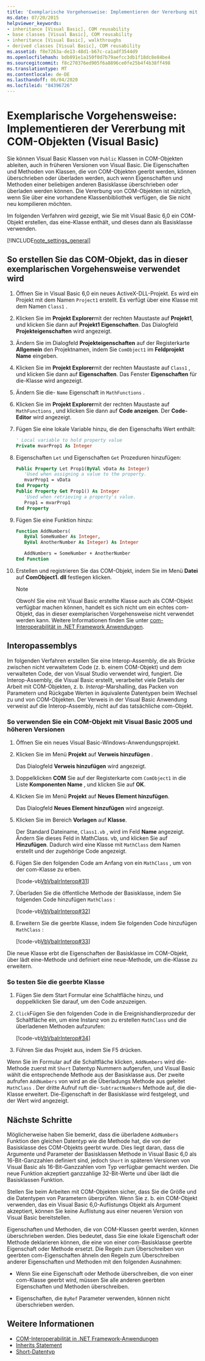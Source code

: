 ```yaml
---
title: 'Exemplarische Vorgehensweise: Implementieren der Vererbung mit COM-Objekten'
ms.date: 07/20/2015
helpviewer_keywords:
- inheritance [Visual Basic], COM reusability
- base classes [Visual Basic], COM reusability
- inheritance [Visual Basic], walkthroughs
- derived classes [Visual Basic], COM reusability
ms.assetid: f8e7263a-de13-48d1-b67c-ca1adf3544d9
ms.openlocfilehash: bdb891e1a150f0d7b79aefcc3db1f18dc8e84be4
ms.sourcegitcommit: f8c270376ed905f6a8896ce0fe25b4f4b38ff498
ms.translationtype: MT
ms.contentlocale: de-DE
ms.lasthandoff: 06/04/2020
ms.locfileid: "84396726"
---
```

# <a name="walkthrough-implementing-inheritance-with-com-objects-visual-basic"></a>Exemplarische Vorgehensweise: Implementieren der Vererbung mit COM-Objekten (Visual Basic)

Sie können Visual Basic Klassen von `Public` Klassen in COM-Objekten ableiten, auch in früheren Versionen von Visual Basic. Die Eigenschaften und Methoden von Klassen, die von COM-Objekten geerbt werden, können überschrieben oder überladen werden, auch wenn Eigenschaften und Methoden einer beliebigen anderen Basisklasse überschrieben oder überladen werden können. Die Vererbung von COM-Objekten ist nützlich, wenn Sie über eine vorhandene Klassenbibliothek verfügen, die Sie nicht neu kompilieren möchten.

Im folgenden Verfahren wird gezeigt, wie Sie mit Visual Basic 6,0 ein COM-Objekt erstellen, das eine-Klasse enthält, und dieses dann als Basisklasse verwenden.

[!INCLUDE[note_settings_general](~/includes/note-settings-general-md.md)]

## <a name="to-build-the-com-object-that-is-used-in-this-walkthrough"></a>So erstellen Sie das COM-Objekt, das in dieser exemplarischen Vorgehensweise verwendet wird

1. Öffnen Sie in Visual Basic 6,0 ein neues ActiveX-DLL-Projekt. Es wird ein Projekt mit dem Namen `Project1` erstellt. Es verfügt über eine Klasse mit dem Namen `Class1` .

2. Klicken Sie im **Projekt Explorer**mit der rechten Maustaste auf **Projekt1**, und klicken Sie dann auf **Projekt1 Eigenschaften**. Das Dialogfeld **Projekteigenschaften** wird angezeigt.

3. Ändern Sie im Dialogfeld **Projekteigenschaften** auf der Registerkarte **Allgemein** den Projektnamen, indem Sie `ComObject1` im **Feldprojekt Name** eingeben.

4. Klicken Sie im **Projekt Explorer**mit der rechten Maustaste auf `Class1` , und klicken Sie dann auf **Eigenschaften**. Das Fenster **Eigenschaften** für die-Klasse wird angezeigt.

5. Ändern Sie die- `Name` Eigenschaft in `MathFunctions` .

6. Klicken Sie im **Projekt Explorer**mit der rechten Maustaste auf `MathFunctions` , und klicken Sie dann auf **Code anzeigen**. Der **Code-Editor** wird angezeigt.

7. Fügen Sie eine lokale Variable hinzu, die den Eigenschafts Wert enthält:

    ```vb
    ' Local variable to hold property value
    Private mvarProp1 As Integer
    ```

8. Eigenschaften `Let` und Eigenschaften `Get` Prozeduren hinzufügen:

    ```vb
    Public Property Let Prop1(ByVal vData As Integer)
       'Used when assigning a value to the property.
       mvarProp1 = vData
    End Property
    Public Property Get Prop1() As Integer
       'Used when retrieving a property's value.
       Prop1 = mvarProp1
    End Property
    ```

9. Fügen Sie eine Funktion hinzu:

    ```vb
    Function AddNumbers(
       ByVal SomeNumber As Integer,
       ByVal AnotherNumber As Integer) As Integer

       AddNumbers = SomeNumber + AnotherNumber
    End Function
    ```

10. Erstellen und registrieren Sie das COM-Objekt, indem Sie im Menü **Datei** auf **ComObject1. dll** festlegen klicken.

    > [!NOTE]
    > Obwohl Sie eine mit Visual Basic erstellte Klasse auch als COM-Objekt verfügbar machen können, handelt es sich nicht um ein echtes com-Objekt, das in dieser exemplarischen Vorgehensweise nicht verwendet werden kann. Weitere Informationen finden Sie unter [com-Interoperabilität in .NET Framework Anwendungen](com-interoperability-in-net-framework-applications.md).

## <a name="interop-assemblies"></a>Interopassemblys

Im folgenden Verfahren erstellen Sie eine Interop-Assembly, die als Brücke zwischen nicht verwaltetem Code (z. b. einem COM-Objekt) und dem verwalteten Code, der von Visual Studio verwendet wird, fungiert. Die Interop-Assembly, die Visual Basic erstellt, verarbeitet viele Details der Arbeit mit COM-Objekten, z. b. *Interop*-Marshalling, das Packen von Parametern und Rückgabe Werten in äquivalente Datentypen beim Wechsel zu und von COM-Objekten. Der Verweis in der Visual Basic Anwendung verweist auf die Interop-Assembly, nicht auf das tatsächliche com-Objekt.

### <a name="to-use-a-com-object-with-visual-basic-2005-and-later-versions"></a>So verwenden Sie ein COM-Objekt mit Visual Basic 2005 und höheren Versionen

1. Öffnen Sie ein neues Visual Basic-Windows-Anwendungsprojekt.

2. Klicken Sie im Menü **Projekt** auf **Verweis hinzufügen** .

     Das Dialogfeld **Verweis hinzufügen** wird angezeigt.

3. Doppelklicken **COM** Sie auf der Registerkarte com `ComObject1` in die Liste **Komponenten Name** , und klicken Sie auf **OK**.

4. Klicken Sie im Menü **Projekt** auf **Neues Element hinzufügen**.

     Das Dialogfeld **Neues Element hinzufügen** wird angezeigt.

5. Klicken Sie im Bereich **Vorlagen** auf **Klasse**.

     Der Standard Dateiname, `Class1.vb` , wird im Feld **Name** angezeigt. Ändern Sie dieses Feld in MathClass. vb, und klicken Sie auf **Hinzufügen**. Dadurch wird eine Klasse mit `MathClass` dem Namen erstellt und der zugehörige Code angezeigt.

6. Fügen Sie den folgenden Code am Anfang von ein `MathClass` , um von der com-Klasse zu erben.

     [!code-vb[VbVbalrInterop#31](~/samples/snippets/visualbasic/VS_Snippets_VBCSharp/VbVbalrInterop/VB/Class1.vb#31)]

7. Überladen Sie die öffentliche Methode der Basisklasse, indem Sie folgenden Code hinzufügen `MathClass` :

     [!code-vb[VbVbalrInterop#32](~/samples/snippets/visualbasic/VS_Snippets_VBCSharp/VbVbalrInterop/VB/Class1.vb#32)]

8. Erweitern Sie die geerbte Klasse, indem Sie folgenden Code hinzufügen `MathClass` :

     [!code-vb[VbVbalrInterop#33](~/samples/snippets/visualbasic/VS_Snippets_VBCSharp/VbVbalrInterop/VB/Class1.vb#33)]

Die neue Klasse erbt die Eigenschaften der Basisklasse im COM-Objekt, über lädt eine-Methode und definiert eine neue-Methode, um die-Klasse zu erweitern.

### <a name="to-test-the-inherited-class"></a>So testen Sie die geerbte Klasse

1. Fügen Sie dem Start Formular eine Schaltfläche hinzu, und doppelklicken Sie darauf, um den Code anzuzeigen.

2. `Click`Fügen Sie den folgenden Code in die Ereignishandlerprozedur der Schaltfläche ein, um eine Instanz von zu erstellen `MathClass` und die überladenen Methoden aufzurufen:

     [!code-vb[VbVbalrInterop#34](~/samples/snippets/visualbasic/VS_Snippets_VBCSharp/VbVbalrInterop/VB/Class1.vb#34)]

3. Führen Sie das Projekt aus, indem Sie F5 drücken.

Wenn Sie im Formular auf die Schaltfläche klicken, `AddNumbers` wird die-Methode zuerst mit `Short` Datentyp Nummern aufgerufen, und Visual Basic wählt die entsprechende Methode aus der Basisklasse aus. Der zweite aufrufen `AddNumbers` von wird an die Überladungs Methode aus geleitet `MathClass` . Der dritte Aufruf ruft die- `SubtractNumbers` Methode auf, die die-Klasse erweitert. Die-Eigenschaft in der Basisklasse wird festgelegt, und der Wert wird angezeigt.

## <a name="next-steps"></a>Nächste Schritte

Möglicherweise haben Sie bemerkt, dass die überladene `AddNumbers` Funktion den gleichen Datentyp wie die Methode hat, die von der Basisklasse des COM-Objekts geerbt wurde. Dies liegt daran, dass die Argumente und Parameter der Basisklassen Methode in Visual Basic 6,0 als 16-Bit-Ganzzahlen definiert sind, jedoch `Short` in späteren Versionen von Visual Basic als 16-Bit-Ganzzahlen vom Typ verfügbar gemacht werden. Die neue Funktion akzeptiert ganzzahlige 32-Bit-Werte und über lädt die Basisklassen Funktion.

Stellen Sie beim Arbeiten mit COM-Objekten sicher, dass Sie die Größe und die Datentypen von Parametern überprüfen. Wenn Sie z. b. ein COM-Objekt verwenden, das ein Visual Basic 6,0-Auflistungs Objekt als Argument akzeptiert, können Sie keine Auflistung aus einer neueren Version von Visual Basic bereitstellen.

Eigenschaften und Methoden, die von COM-Klassen geerbt werden, können überschrieben werden. Dies bedeutet, dass Sie eine lokale Eigenschaft oder Methode deklarieren können, die eine von einer com-Basisklasse geerbte Eigenschaft oder Methode ersetzt. Die Regeln zum Überschreiben von geerbten com-Eigenschaften ähneln den Regeln zum Überschreiben anderer Eigenschaften und Methoden mit den folgenden Ausnahmen:

- Wenn Sie eine Eigenschaft oder Methode überschreiben, die von einer com-Klasse geerbt wird, müssen Sie alle anderen geerbten Eigenschaften und Methoden überschreiben.

- Eigenschaften, die `ByRef` Parameter verwenden, können nicht überschrieben werden.

## <a name="see-also"></a>Weitere Informationen

- [COM-Interoperabilität in .NET Framework-Anwendungen](com-interoperability-in-net-framework-applications.md)
- [Inherits Statement](../../language-reference/statements/inherits-statement.md)
- [Short-Datentyp](../../language-reference/data-types/short-data-type.md)
